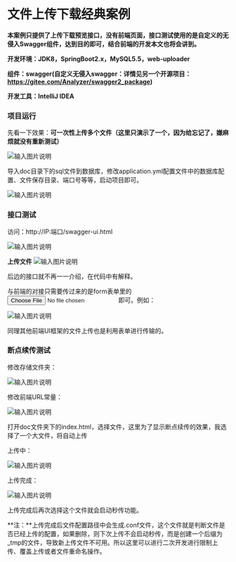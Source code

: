 # 文件上传下载经典案例

**本案例只提供了上传下载预览接口，没有前端页面，接口测试使用的是自定义的无侵入Swagger组件，达到目的即可，结合前端的开发本文也将会讲到。**

**开发环境：JDK8，SpringBoot2.x，MySQL5.5，web-uploader**

**组件：swagger(自定义无侵入swagger：详情见另一个开源项目：https://gitee.com/Analyzer/swagger2_package)**

**开发工具：IntelliJ IDEA**

### 项目运行

先看一下效果：**可一次性上传多个文件（这里只演示了一个，因为给忘记了，嫌麻烦就没有重新测试）**

![输入图片说明](https://images.gitee.com/uploads/images/2020/0903/184500_d41dadc1_1676717.png "image-20200903183735347.png")

导入doc目录下的sql文件到数据库，修改application.yml配置文件中的数据库配置、文件保存目录、端口号等等，启动项目即可。

![输入图片说明](https://images.gitee.com/uploads/images/2020/0806/174727_33eb9667_1676717.png "image-20200730183440801.png")

### 接口测试

访问：http://IP:端口/swagger-ui.html

![输入图片说明](https://images.gitee.com/uploads/images/2020/0806/174951_dfb99ceb_1676717.png "image-20200730183631105.png")

**上传文件**
![输入图片说明](https://images.gitee.com/uploads/images/2020/0806/174915_3343d757_1676717.png "image-20200730183749839.png")


后边的接口就不再一一介绍，在代码中有解释。

与前端的对接只需要传过来的是form表单里的<input type="file" name="file">即可。例如：

![输入图片说明](https://images.gitee.com/uploads/images/2020/0806/175323_adb2427c_1676717.png "1.png")

同理其他前端UI框架的文件上传也是利用表单进行传输的。

### 断点续传测试

修改存储文件夹：

![输入图片说明](https://images.gitee.com/uploads/images/2020/0902/102630_3ae46985_1676717.png "image-20200902100514998.png")

修改前端URL常量：

![输入图片说明](https://images.gitee.com/uploads/images/2020/0903/184527_101a101b_1676717.png "image-20200903183521963.png")

打开doc文件夹下的index.html，选择文件，这里为了显示断点续传的效果，我选择了一个大文件，将自动上传

上传中：

![输入图片说明](https://images.gitee.com/uploads/images/2020/0903/184543_34bb6839_1676717.png "image-20200903183705481.png")

上传完成：

![输入图片说明](https://images.gitee.com/uploads/images/2020/0903/184603_40477348_1676717.png "image-20200903183820976.png")



上传完成后再次选择这个文件就会启动秒传功能。

**注：**上传完成后文件配置路径中会生成.conf文件，这个文件就是判断文件是否已经上传的配置，如果删除，则下次上传不会启动秒传，而是创建一个后缀为_tmp的文件，导致新上传文件不可用。所以这里可以进行二次开发进行限制上传、覆盖上传或者文件重命名操作。